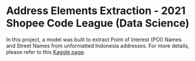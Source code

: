 # Address Elements Extraction - 2021 Shopee Code League (Data Science)
In this project, a model was built to extract Point of Interest (POI) Names and Street Names from unformatted Indonesia addresses.
For more details, please refer to this [Kaggle page](https://www.kaggle.com/c/scl-2021-ds).
